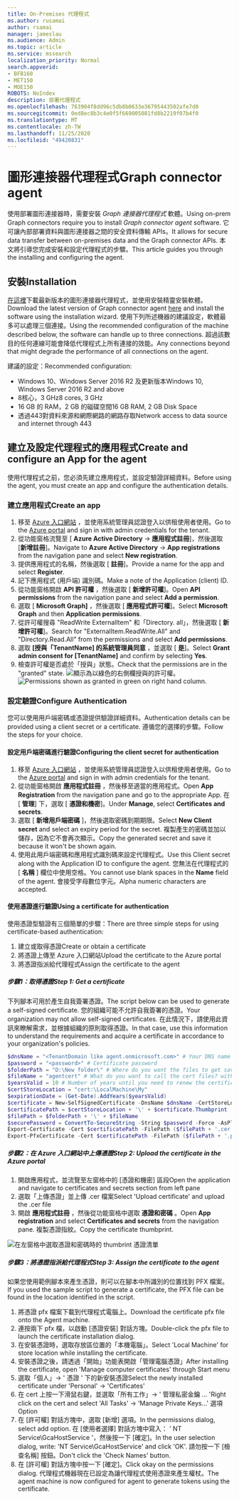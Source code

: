 ```yaml
---
title: On-Premises 代理程式
ms.author: rusamai
author: rsamai
manager: jameslau
ms.audience: Admin
ms.topic: article
ms.service: mssearch
localization_priority: Normal
search.appverid:
- BFB160
- MET150
- MOE150
ROBOTS: NoIndex
description: 部署代理程式
ms.openlocfilehash: 763904f8dd96c5db8b0633e36795443502afe7d0
ms.sourcegitcommit: 0ed8ec8b3c4e0f5f669005081fd8b2219f07b4f0
ms.translationtype: MT
ms.contentlocale: zh-TW
ms.lasthandoff: 11/25/2020
ms.locfileid: "49420831"
---
```

# <a name="graph-connector-agent"></a><span data-ttu-id="bb3e3-103">圖形連接器代理程式</span><span class="sxs-lookup"><span data-stu-id="bb3e3-103">Graph connector agent</span></span>

<span data-ttu-id="bb3e3-104">使用部署圖形連接器時，需要安裝 *Graph 連接器代理程式* 軟體。</span><span class="sxs-lookup"><span data-stu-id="bb3e3-104">Using on-prem Graph connectors require you to install *Graph connector agent* software.</span></span> <span data-ttu-id="bb3e3-105">它可讓內部部署資料與圖形連接器之間的安全資料傳輸 APIs。</span><span class="sxs-lookup"><span data-stu-id="bb3e3-105">It allows for secure data transfer between on-premises data and the Graph connector APIs.</span></span> <span data-ttu-id="bb3e3-106">本文將引導您完成安裝和設定代理程式的步驟。</span><span class="sxs-lookup"><span data-stu-id="bb3e3-106">This article guides you through the installing and configuring the agent.</span></span>

## <a name="installation"></a><span data-ttu-id="bb3e3-107">安裝</span><span class="sxs-lookup"><span data-stu-id="bb3e3-107">Installation</span></span>

<span data-ttu-id="bb3e3-108">[在這裡](https://aka.ms/gcadownload)下載最新版本的圖形連接器代理程式，並使用安裝精靈安裝軟體。</span><span class="sxs-lookup"><span data-stu-id="bb3e3-108">Download the latest version of Graph connector agent [here](https://aka.ms/gcadownload) and install the software using the installation wizard.</span></span> <span data-ttu-id="bb3e3-109">使用下列所述機器的建議設定，軟體最多可以處理三個連接。</span><span class="sxs-lookup"><span data-stu-id="bb3e3-109">Using the recommended configuration of the machine described below, the software can handle up to three connections.</span></span> <span data-ttu-id="bb3e3-110">超過該數目的任何連線可能會降低代理程式上所有連接的效能。</span><span class="sxs-lookup"><span data-stu-id="bb3e3-110">Any connections beyond that might degrade the performance of all connections on the agent.</span></span>

<span data-ttu-id="bb3e3-111">建議的設定：</span><span class="sxs-lookup"><span data-stu-id="bb3e3-111">Recommended configuration:</span></span>

* <span data-ttu-id="bb3e3-112">Windows 10、Windows Server 2016 R2 及更新版本</span><span class="sxs-lookup"><span data-stu-id="bb3e3-112">Windows 10, Windows Server 2016 R2 and above</span></span>
* <span data-ttu-id="bb3e3-113">8核心，3 GHz</span><span class="sxs-lookup"><span data-stu-id="bb3e3-113">8 cores, 3 GHz</span></span>
* <span data-ttu-id="bb3e3-114">16 GB 的 RAM，2 GB 的磁碟空間</span><span class="sxs-lookup"><span data-stu-id="bb3e3-114">16 GB RAM, 2 GB Disk Space</span></span>
* <span data-ttu-id="bb3e3-115">透過443對資料來源和網際網路的網路存取</span><span class="sxs-lookup"><span data-stu-id="bb3e3-115">Network access to data source and internet through 443</span></span>

## <a name="create-and-configure-an-app-for-the-agent"></a><span data-ttu-id="bb3e3-116">建立及設定代理程式的應用程式</span><span class="sxs-lookup"><span data-stu-id="bb3e3-116">Create and configure an App for the agent</span></span>  

<span data-ttu-id="bb3e3-117">使用代理程式之前，您必須先建立應用程式，並設定驗證詳細資料。</span><span class="sxs-lookup"><span data-stu-id="bb3e3-117">Before using the agent, you must create an app and configure the authentication details.</span></span>

### <a name="create-an-app"></a><span data-ttu-id="bb3e3-118">建立應用程式</span><span class="sxs-lookup"><span data-stu-id="bb3e3-118">Create an app</span></span>

1. <span data-ttu-id="bb3e3-119">移至 [Azure 入口網站](https://portal.azure.com) ，並使用系統管理員認證登入以供租使用者使用。</span><span class="sxs-lookup"><span data-stu-id="bb3e3-119">Go to the [Azure portal](https://portal.azure.com) and sign in with admin credentials for the tenant.</span></span>
2. <span data-ttu-id="bb3e3-120">從功能窗格流覽至 [ **Azure Active Directory**  ->  **應用程式註冊**]，然後選取 [**新增註冊**]。</span><span class="sxs-lookup"><span data-stu-id="bb3e3-120">Navigate to **Azure Active Directory** -> **App registrations** from the navigation pane and select **New registration**.</span></span>
3. <span data-ttu-id="bb3e3-121">提供應用程式的名稱，然後選取 [ **註冊**]。</span><span class="sxs-lookup"><span data-stu-id="bb3e3-121">Provide a name for the app and select **Register**.</span></span>
4. <span data-ttu-id="bb3e3-122">記下應用程式 (用戶端) 識別碼。</span><span class="sxs-lookup"><span data-stu-id="bb3e3-122">Make a note of the Application (client) ID.</span></span>
5. <span data-ttu-id="bb3e3-123">從功能窗格開啟 **API 許可權** ，然後選取 [ **新增許可權**]。</span><span class="sxs-lookup"><span data-stu-id="bb3e3-123">Open **API permissions** from the navigation pane and select **Add a permission**.</span></span>
6. <span data-ttu-id="bb3e3-124">選取 [ **Microsoft Graph]** ，然後選取 [ **應用程式許可權**]。</span><span class="sxs-lookup"><span data-stu-id="bb3e3-124">Select **Microsoft Graph** and then **Application permissions**.</span></span>
7. <span data-ttu-id="bb3e3-125">從許可權搜尋 "ReadWrite ExternalItem" 和「Directory. all」，然後選取 [ **新增許可權**]。</span><span class="sxs-lookup"><span data-stu-id="bb3e3-125">Search for "ExternalItem.ReadWrite.All" and "Directory.Read.All" from the permissions and select **Add permissions**.</span></span>
8. <span data-ttu-id="bb3e3-126">選取 **[授與「TenantName] 的系統管理員同意** ，並選取 [ **是**]。</span><span class="sxs-lookup"><span data-stu-id="bb3e3-126">Select **Grant admin consent for [TenantName]** and confirm by selecting **Yes**.</span></span>
9. <span data-ttu-id="bb3e3-127">檢查許可權是否處於「授與」狀態。</span><span class="sxs-lookup"><span data-stu-id="bb3e3-127">Check that the permissions are in the "granted" state.</span></span>
     <span data-ttu-id="bb3e3-128">![顯示為以綠色的右側欄授與的許可權。](media/onprem-agent/granted-state.png)</span><span class="sxs-lookup"><span data-stu-id="bb3e3-128">![Permissions shown as granted in green on right hand column.](media/onprem-agent/granted-state.png)</span></span>

### <a name="configure-authentication"></a><span data-ttu-id="bb3e3-129">設定驗證</span><span class="sxs-lookup"><span data-stu-id="bb3e3-129">Configure Authentication</span></span>

<span data-ttu-id="bb3e3-130">您可以使用用戶端密碼或憑證提供驗證詳細資料。</span><span class="sxs-lookup"><span data-stu-id="bb3e3-130">Authentication details can be provided using a client secret or a certificate.</span></span> <span data-ttu-id="bb3e3-131">遵循您的選擇的步驟。</span><span class="sxs-lookup"><span data-stu-id="bb3e3-131">Follow the steps for your choice.</span></span>

#### <a name="configuring-the-client-secret-for-authentication"></a><span data-ttu-id="bb3e3-132">設定用戶端密碼進行驗證</span><span class="sxs-lookup"><span data-stu-id="bb3e3-132">Configuring the client secret for authentication</span></span>

1. <span data-ttu-id="bb3e3-133">移至 [Azure 入口網站](https://portal.azure.com) ，並使用系統管理員認證登入以供租使用者使用。</span><span class="sxs-lookup"><span data-stu-id="bb3e3-133">Go to the [Azure portal](https://portal.azure.com) and sign in with admin credentials for the tenant.</span></span>
2. <span data-ttu-id="bb3e3-134">從功能窗格開啟 **應用程式註冊** ，然後移至適當的應用程式。</span><span class="sxs-lookup"><span data-stu-id="bb3e3-134">Open **App Registration** from the navigation pane and go to the appropriate App.</span></span> <span data-ttu-id="bb3e3-135">在 [ **管理**] 下，選取 [ **憑證和機密**]。</span><span class="sxs-lookup"><span data-stu-id="bb3e3-135">Under **Manage**, select **Certificates and secrets**.</span></span>
3. <span data-ttu-id="bb3e3-136">選取 [ **新增用戶端密碼** ]，然後選取密碼到期期限。</span><span class="sxs-lookup"><span data-stu-id="bb3e3-136">Select **New Client secret** and select an expiry period for the secret.</span></span> <span data-ttu-id="bb3e3-137">複製產生的密碼並加以儲存，因為它不會再次顯示。</span><span class="sxs-lookup"><span data-stu-id="bb3e3-137">Copy the generated secret and save it because it won't be shown again.</span></span>
4. <span data-ttu-id="bb3e3-138">使用此用戶端密碼和應用程式識別碼來設定代理程式。</span><span class="sxs-lookup"><span data-stu-id="bb3e3-138">Use this Client secret along with the Application ID to configure the agent.</span></span> <span data-ttu-id="bb3e3-139">您無法在代理程式的 [ **名稱** ] 欄位中使用空格。</span><span class="sxs-lookup"><span data-stu-id="bb3e3-139">You cannot use blank spaces in the **Name** field of the agent.</span></span> <span data-ttu-id="bb3e3-140">會接受字母數位字元。</span><span class="sxs-lookup"><span data-stu-id="bb3e3-140">Alpha numeric characters are accepted.</span></span>

#### <a name="using-a-certificate-for-authentication"></a><span data-ttu-id="bb3e3-141">使用憑證進行驗證</span><span class="sxs-lookup"><span data-stu-id="bb3e3-141">Using a certificate for authentication</span></span>

<span data-ttu-id="bb3e3-142">使用憑證型驗證有三個簡單的步驟：</span><span class="sxs-lookup"><span data-stu-id="bb3e3-142">There are three simple steps for using certificate-based authentication:</span></span>

1. <span data-ttu-id="bb3e3-143">建立或取得憑證</span><span class="sxs-lookup"><span data-stu-id="bb3e3-143">Create or obtain a certificate</span></span>
1. <span data-ttu-id="bb3e3-144">將憑證上傳至 Azure 入口網站</span><span class="sxs-lookup"><span data-stu-id="bb3e3-144">Upload the certificate to the Azure portal</span></span>
1. <span data-ttu-id="bb3e3-145">將憑證指派給代理程式</span><span class="sxs-lookup"><span data-stu-id="bb3e3-145">Assign the certificate to the agent</span></span>

##### <a name="step-1-get-a-certificate"></a><span data-ttu-id="bb3e3-146">步驟1：取得憑證</span><span class="sxs-lookup"><span data-stu-id="bb3e3-146">Step 1: Get a certificate</span></span>

<span data-ttu-id="bb3e3-147">下列腳本可用於產生自我簽署憑證。</span><span class="sxs-lookup"><span data-stu-id="bb3e3-147">The script below can be used to generate a self-signed certificate.</span></span> <span data-ttu-id="bb3e3-148">您的組織可能不允許自我簽署的憑證。</span><span class="sxs-lookup"><span data-stu-id="bb3e3-148">Your organization may not allow self-signed certificates.</span></span> <span data-ttu-id="bb3e3-149">在此情況下，請使用此資訊來瞭解需求，並根據組織的原則取得憑證。</span><span class="sxs-lookup"><span data-stu-id="bb3e3-149">In that case, use this information to understand the requirements and acquire a certificate in accordance to your organization's policies.</span></span>

```Powershell
$dnsName = "<TenantDomain like agent.onmicrosoft.com>" # Your DNS name
$password = "<password>" # Certificate password
$folderPath = "D:\New folder\" # Where do you want the files to get saved to? The folder needs to exist.
$fileName = "agentcert" # What do you want to call the cert files? without the file extension
$yearsValid = 10 # Number of years until you need to renew the certificate
$certStoreLocation = "cert:\LocalMachine\My"
$expirationDate = (Get-Date).AddYears($yearsValid)
$certificate = New-SelfSignedCertificate -DnsName $dnsName -CertStoreLocation $certStoreLocation -NotAfter $expirationDate -KeyExportPolicy Exportable -KeySpec Signature
$certificatePath = $certStoreLocation + '\' + $certificate.Thumbprint
$filePath = $folderPath + '\' + $fileName
$securePassword = ConvertTo-SecureString -String $password -Force -AsPlainText
Export-Certificate -Cert $certificatePath -FilePath ($filePath + '.cer')
Export-PfxCertificate -Cert $certificatePath -FilePath ($filePath + '.pfx') -Password $securePassword
```

##### <a name="step-2-upload-the-certificate-in-the-azure-portal"></a><span data-ttu-id="bb3e3-150">步驟2：在 Azure 入口網站中上傳憑證</span><span class="sxs-lookup"><span data-stu-id="bb3e3-150">Step 2: Upload the certificate in the Azure portal</span></span>

1. <span data-ttu-id="bb3e3-151">開啟應用程式，並流覽至左窗格中的 [憑證和機密] 區段</span><span class="sxs-lookup"><span data-stu-id="bb3e3-151">Open the application and navigate to certificates and secrets section from left pane</span></span>
1. <span data-ttu-id="bb3e3-152">選取「上傳憑證」並上傳 .cer 檔案</span><span class="sxs-lookup"><span data-stu-id="bb3e3-152">Select 'Upload certificate' and upload the .cer file</span></span>
1. <span data-ttu-id="bb3e3-153">開啟 **應用程式註冊** ，然後從功能窗格中選取 **憑證和密碼** 。</span><span class="sxs-lookup"><span data-stu-id="bb3e3-153">Open **App registration** and select **Certificates and secrets** from the navigation pane.</span></span> <span data-ttu-id="bb3e3-154">複製憑證指紋。</span><span class="sxs-lookup"><span data-stu-id="bb3e3-154">Copy the certificate thumbprint.</span></span>

![在左窗格中選取憑證和密碼時的 thumbrint 憑證清單](media/onprem-agent/certificates.png)

##### <a name="step-3-assign-the-certificate-to-the-agent"></a><span data-ttu-id="bb3e3-156">步驟3：將憑證指派給代理程式</span><span class="sxs-lookup"><span data-stu-id="bb3e3-156">Step 3: Assign the certificate to the agent</span></span>

<span data-ttu-id="bb3e3-157">如果您使用範例腳本來產生憑證，則可以在腳本中所識別的位置找到 PFX 檔案。</span><span class="sxs-lookup"><span data-stu-id="bb3e3-157">If you used the sample script to generate a certificate, the PFX file can be found in the location identified in the script.</span></span>

1. <span data-ttu-id="bb3e3-158">將憑證 pfx 檔案下載到代理程式電腦上。</span><span class="sxs-lookup"><span data-stu-id="bb3e3-158">Download the certificate pfx file onto the Agent machine.</span></span>
1. <span data-ttu-id="bb3e3-159">連按兩下 pfx 檔，以啟動 [憑證安裝] 對話方塊。</span><span class="sxs-lookup"><span data-stu-id="bb3e3-159">Double-click the pfx file to launch the certificate installation dialog.</span></span>
1. <span data-ttu-id="bb3e3-160">在安裝憑證時，選取存放區位置的「本機電腦」。</span><span class="sxs-lookup"><span data-stu-id="bb3e3-160">Select 'Local Machine' for store location while installing the certificate.</span></span>
1. <span data-ttu-id="bb3e3-161">安裝憑證之後，請透過「開始」功能表開啟「管理電腦憑證」</span><span class="sxs-lookup"><span data-stu-id="bb3e3-161">After installing the certificate, open 'Manage computer certificates' through Start menu</span></span>
1. <span data-ttu-id="bb3e3-162">選取「個人」-> ' 憑證 ' 下的新安裝憑證</span><span class="sxs-lookup"><span data-stu-id="bb3e3-162">Select the newly installed certificate under 'Personal' -> 'Certificates'</span></span>
1. <span data-ttu-id="bb3e3-163">在 cert 上按一下滑鼠右鍵，並選取「所有工作」-> ' 管理私密金鑰 ... '</span><span class="sxs-lookup"><span data-stu-id="bb3e3-163">Right click on the cert and select 'All Tasks' -> 'Manage Private Keys…'</span></span> <span data-ttu-id="bb3e3-164">選項</span><span class="sxs-lookup"><span data-stu-id="bb3e3-164">Option</span></span>
1. <span data-ttu-id="bb3e3-165">在 [許可權] 對話方塊中，選取 [新增] 選項。</span><span class="sxs-lookup"><span data-stu-id="bb3e3-165">In the permissions dialog, select add option.</span></span> <span data-ttu-id="bb3e3-166">在 [使用者選擇] 對話方塊中寫入： ' NT Service\GcaHostService '，然後按一下 [確定]。</span><span class="sxs-lookup"><span data-stu-id="bb3e3-166">In the user selection dialog, write: 'NT Service\GcaHostService' and click 'OK'.</span></span> <span data-ttu-id="bb3e3-167">請勿按一下 [檢查名稱] 按鈕。</span><span class="sxs-lookup"><span data-stu-id="bb3e3-167">Don't click the 'Check Names' button.</span></span>
1. <span data-ttu-id="bb3e3-168">在 [許可權] 對話方塊中按一下 [確定]。</span><span class="sxs-lookup"><span data-stu-id="bb3e3-168">Click okay on the permissions dialog.</span></span> <span data-ttu-id="bb3e3-169">代理程式機器現在已設定為讓代理程式使用憑證來產生權杖。</span><span class="sxs-lookup"><span data-stu-id="bb3e3-169">The agent machine is now configured for agent to generate tokens using the certificate.</span></span>
